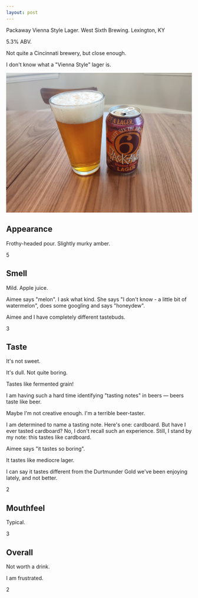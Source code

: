 ```yaml
---
layout: post
---
```

Packaway Vienna Style Lager.
West Sixth Brewing.
Lexington, KY

5.3% ABV.

Not quite a Cincinnati brewery, but close enough.

I don't know what a "Vienna Style" lager is.

<img class="beer-photo" src="/beer/images/2021-03-22-west-sixth-packaway-vienna-style-lager.jpg"/>


## Appearance

Frothy-headed pour.
Slightly murky amber.

5


## Smell

Mild. Apple juice.

Aimee says "melon". I ask what kind.
She says "I don't know - a little bit of watermelon",
does some googling and says "honeydew".

Aimee and I have completely different tastebuds.

3


## Taste

It's not sweet.

It's dull. Not quite boring.

Tastes like fermented grain!

I am having such a hard time identifying "tasting notes" in beers &mdash;
beers taste like beer.

Maybe I'm not creative enough. I'm a terrible beer-taster.

I am determined to name a tasting note. Here's one:
cardboard.
But have I ever tasted cardboard? No, I don't recall such an experience.
Still, I stand by my note: this tastes like cardboard.

Aimee says "it tastes so boring".

It tastes like mediocre lager.

I can say it tastes different from the Durtmunder Gold we've been enjoying lately,
and not better.

2


## Mouthfeel

Typical.

3


## Overall

Not worth a drink.

I am frustrated.

2
